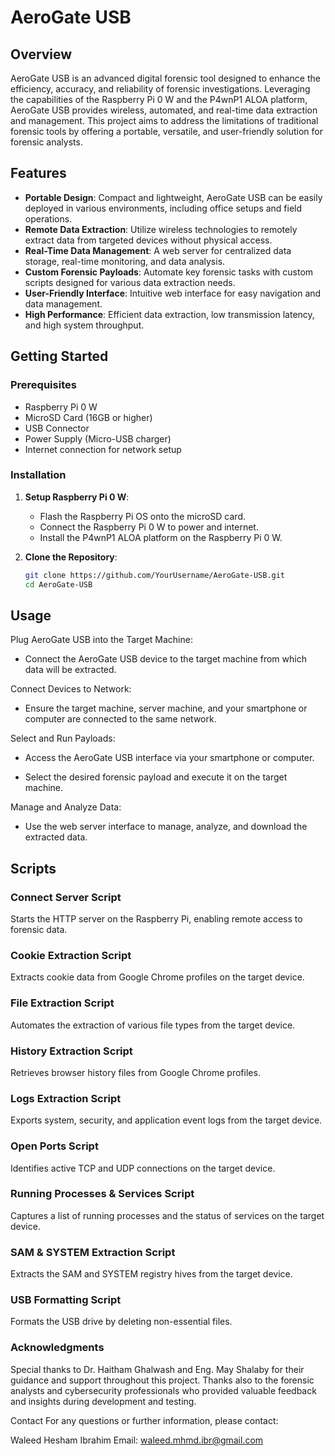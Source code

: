 # AeroGate USB

## Overview

AeroGate USB is an advanced digital forensic tool designed to enhance the efficiency, accuracy, and reliability of forensic investigations. Leveraging the capabilities of the Raspberry Pi 0 W and the P4wnP1 ALOA platform, AeroGate USB provides wireless, automated, and real-time data extraction and management. This project aims to address the limitations of traditional forensic tools by offering a portable, versatile, and user-friendly solution for forensic analysts.

## Features

- **Portable Design**: Compact and lightweight, AeroGate USB can be easily deployed in various environments, including office setups and field operations.
- **Remote Data Extraction**: Utilize wireless technologies to remotely extract data from targeted devices without physical access.
- **Real-Time Data Management**: A web server for centralized data storage, real-time monitoring, and data analysis.
- **Custom Forensic Payloads**: Automate key forensic tasks with custom scripts designed for various data extraction needs.
- **User-Friendly Interface**: Intuitive web interface for easy navigation and data management.
- **High Performance**: Efficient data extraction, low transmission latency, and high system throughput.

## Getting Started

### Prerequisites

- Raspberry Pi 0 W
- MicroSD Card (16GB or higher)
- USB Connector
- Power Supply (Micro-USB charger)
- Internet connection for network setup

### Installation

1. **Setup Raspberry Pi 0 W**:
   - Flash the Raspberry Pi OS onto the microSD card.
   - Connect the Raspberry Pi 0 W to power and internet.
   - Install the P4wnP1 ALOA platform on the Raspberry Pi 0 W.

2. **Clone the Repository**:
   ```bash
   git clone https://github.com/YourUsername/AeroGate-USB.git
   cd AeroGate-USB

## Usage
Plug AeroGate USB into the Target Machine:

- Connect the AeroGate USB device to the target machine from which data will be extracted.

Connect Devices to Network:

- Ensure the target machine, server machine, and your smartphone or computer are connected to the same network.

Select and Run Payloads:

- Access the AeroGate USB interface via your smartphone or computer.

- Select the desired forensic payload and execute it on the target machine.

Manage and Analyze Data:

- Use the web server interface to manage, analyze, and download the extracted data.

## Scripts
### Connect Server Script
Starts the HTTP server on the Raspberry Pi, enabling remote access to forensic data.

### Cookie Extraction Script
Extracts cookie data from Google Chrome profiles on the target device.

### File Extraction Script
Automates the extraction of various file types from the target device.

### History Extraction Script
Retrieves browser history files from Google Chrome profiles.

### Logs Extraction Script
Exports system, security, and application event logs from the target device.

### Open Ports Script
Identifies active TCP and UDP connections on the target device.

### Running Processes & Services Script
Captures a list of running processes and the status of services on the target device.

### SAM & SYSTEM Extraction Script
Extracts the SAM and SYSTEM registry hives from the target device.

### USB Formatting Script
Formats the USB drive by deleting non-essential files.





### Acknowledgments
Special thanks to Dr. Haitham Ghalwash and Eng. May Shalaby for their guidance and support throughout this project. Thanks also to the forensic analysts and cybersecurity professionals who provided valuable feedback and insights during development and testing.

Contact
For any questions or further information, please contact:

Waleed Hesham Ibrahim
Email: waleed.mhmd.ibr@gmail.com
